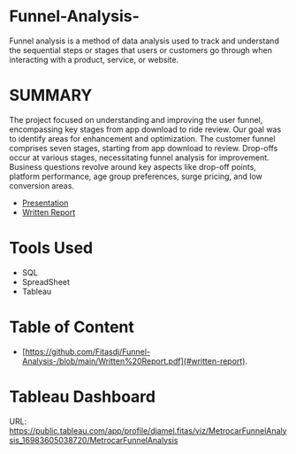 # Funnel-Analysis-
Funnel analysis is a method of data analysis used to track and understand the sequential steps or stages that users or customers go through when interacting with a product, service, or website.

# SUMMARY

The project focused on understanding and improving the user funnel, encompassing key stages from app download to ride review. Our goal was to identify areas for enhancement and optimization. The customer funnel comprises seven stages, starting from app download to review. Drop-offs occur at various stages, necessitating funnel analysis for improvement. Business questions revolve around key aspects like drop-off points, platform performance, age group preferences, surge pricing, and low conversion areas.
- [Presentation](./Presentation.pdf)
- [Written Report](./WrittenReport.pdf)



# Tools Used 
- SQL
- SpreadSheet
- Tableau

# Table of Content 
-  [https://github.com/Fitasdj/Funnel-Analysis-/blob/main/Written%20Report.pdf](#written-report).

# Tableau Dashboard
URL: https://public.tableau.com/app/profile/djamel.fitas/viz/MetrocarFunnelAnalysis_16983605038720/MetrocarFunnelAnalysis

